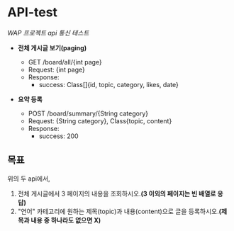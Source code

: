 # API-test 
_WAP 프로젝트 api 통신 테스트_


* **전체 게시글 보기(paging)**
	* GET /board/all/{int page}
	* Request: {int page}
	* Response:
		* success: Class[]{id, topic, category, likes, date}
    
* **요약 등록**
	* POST /board/summary/{String category}
	* Request: {String category}, Class{topic, content}
	* Response:
		* success: 200
    
    
## 목표
위의 두 api에서,

1. 전체 게시글에서 3 페이지의 내용을 조회하시오.**(3 이외의 페이지는 빈 배열로 응답)**
2. "연어" 카테고리에 원하는 제목(topic)과 내용(content)으로 글을 등록하시오.**(제목과 내용 중 하나라도 없으면 X)**
